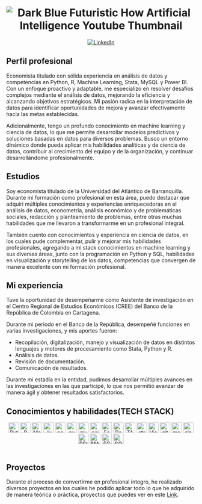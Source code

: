 # <div align='center'> ![Dark Blue Futuristic How Artificial Intelligence Youtube Thumbnail](https://github.com/JuankTS/JuankTS/assets/166193432/ec6cf1af-51e5-48b0-be7e-fe6d982ddc18)
</div>
<div align="center">
  <a href='https://www.linkedin.com/in/juan-camilo-torres-salas-907749265/'>
    <img src="https://img.shields.io/badge/LinkedIn-0077B5?style=for-the-badge&logo=linkedin&logoColor=white" alt="LinkedIn"/>
  </a>
</div>

## Perfil profesional

Economista titulado con sólida experiencia en análisis de datos y competencias en Python, R, Machine Learning, Stata, MySQL y Power BI. Con un enfoque proactivo y adaptable, me especializo en resolver desafíos complejos mediante el análisis de datos, mejorando la eficiencia y alcanzando objetivos estratégicos. Mi pasión radica en la interpretación de datos para identificar oportunidades de mejora y avanzar efectivamente hacia las metas establecidas.

Adicionalmente, tengo un profundo conocimiento en machine learning y ciencia de datos, lo que me permite desarrollar modelos predictivos y soluciones basadas en datos para diversos problemas. Busco un entorno dinámico donde pueda aplicar mis habilidades analíticas y de ciencia de datos, contribuir al crecimiento del equipo y de la organización, y continuar desarrollándome profesionalmente.

## Estudios

Soy economista titulado de la Universidad del Atlántico de Barranquilla. Durante mi formación como profesional en esta área, puedo destacar que adquirí múltiples conocimientos y experiencias enriquecedoras en el análisis de datos, econometría, análisis económico y de problemáticas sociales, redacción y planteamiento de problemas, entre otras muchas habilidades que me llevaron a transformarme en un profesional integral.

También cuento con conocimientos y experiencia en ciencia de datos, en los cuales pude complementar, pulir y mejorar mis habilidades profesionales, agregando a mi stack conocimientos en machine learning y sus diversas áreas, junto con la programación en Python y SQL, habilidades en visualización y storytelling de los datos, competencias que convergen de manera excelente con mi formación profesional.

## Mi experiencia

Tuve la oportunidad de desempeñarme como Asistente de investigación en el Centro Regional de Estudios Económicos (CREE) del Banco de la República de Colombia en Cartagena.

Durante mi periodo en el Banco de la República, desempeñé funciones en varias investigaciones, y mis aportes fueron:
- Recopilación, digitalización, manejo y visualización de datos en distintos lenguajes y motores de procesamiento como Stata, Python y R.
- Análisis de datos.
- Revisión de documentación.
- Comunicación de resultados.

Durante mi estadía en la entidad, pudimos desarrollar múltiples avances en las investigaciones en las que participé, lo que nos permitió avanzar de manera ágil y obtener resultados satisfactorios.

## Conocimientos y habilidades(TECH STACK)
<div align="center">
  <a href="https://www.python.org/" target="_blank"><img src="https://img.shields.io/badge/python-3670A0?style=for-the-badge&logo=python&logoColor=ffdd54" alt="Python" height="27px"/></a>
  <a href="https://www.r-project.org/" target="_blank"><img src="https://img.shields.io/badge/r-%23276DC3.svg?style=for-the-badge&logo=r&logoColor=white" alt="R" height="27px"/></a>
<a href="https://matplotlib.org/" target="_blank"><img src="https://img.shields.io/badge/Matplotlib-3776AB?style=for-the-badge&logo=Matplotlib&logoColor=white" alt="Matplotlib" height="27px"/></a>
  <a href="https://jupyter.org/" target="_blank"><img src="https://img.shields.io/badge/jupyter-%23FA0F00.svg?style=for-the-badge&logo=jupyter&logoColor=white" alt="Jupyter Notebook" height="27px"/></a>
  <a href="https://pandas.pydata.org/" target="_blank"><img src="https://img.shields.io/badge/pandas-%23150458.svg?style=for-the-badge&logo=pandas&logoColor=white" alt="pandas" height="27px"/></a>
  <a href="https://numpy.org/" target="_blank"><img src="https://img.shields.io/badge/numpy-%23013243.svg?style=for-the-badge&logo=numpy&logoColor=white" alt="numpy" height="27px"/></a>
  <a href="https://www.mysql.com/" target="_blank"><img src="https://img.shields.io/badge/mysql-4479A1.svg?style=for-the-badge&logo=mysql&logoColor=white" alt="mysql" height="27px"/></a>
  <a href="https://scikit-learn.org/" target="_blank"><img src="https://img.shields.io/badge/scikit--learn-%23F7931E.svg?style=for-the-badge&logo=scikit-learn&logoColor=white" alt="scikit-learn" height="27px"/></a> 
  <a href="https://fastapi.tiangolo.com/" target="_blank"><img src="https://img.shields.io/badge/FastAPI-005571?style=for-the-badge&logo=fastapi" alt="FastAPI" height="27px"/></a>
  <a href="https://powerbi.microsoft.com/es/" target="_blank"><img src="https://img.shields.io/badge/power_bi-F2C811?style=for-the-badge&logo=powerbi&logoColor=black" alt="Power BI" height="27px"/></a>
  <a href="https://www.tableau.com/" target="_blank"><img src="https://img.shields.io/badge/TABLEAU-E97627?style=for-the-badge&logo=tableau&logoColor=white" alt="TABLEAU" height="27px"/></a>
  <a href="https://streamlit.io/" target="_blank"><img src="https://img.shields.io/badge/Streamlit-111112?&style=for-the-badge&logo=streamlit&logoColor=FF4B4B" alt="streamlit" height="27px"/></a>
  <a href="https://code.visualstudio.com/" target="_blank"><img src="https://img.shields.io/badge/Visual%20Studio%20Code-0078d7.svg?style=for-the-badge&logo=visual-studio-code&logoColor=white" alt="Visual Studio Code" height="27px"/></a>
  <a href="https://git-scm.com/" target="_blank"><img src="https://img.shields.io/badge/github-%23121011.svg?style=for-the-badge&logo=github&logoColor=white" alt="github" height="27px"/></a>
  <a href="https://markdown.es/" target="_blank"><img src="https://img.shields.io/badge/Markdown-111112?&style=for-the-badge&logo=markdown&logoColor=white" alt="markdown" height="27px"/></a>
  <a href="https://slack.com" target="_blank"><img src="https://img.shields.io/badge/Slack-111112?&style=for-the-badge&logo=slack&logoColor=4A154B" alt="slack" height="27px"/></a>
  <a href="https://www.rstudio.com/" target="_blank"><img src="https://img.shields.io/badge/RStudio-4285F4?style=for-the-badge&logo=rstudio&logoColor=white" alt="RStudio" height="27px"/></a>
  <a href="https://en.wikipedia.org/wiki/Machine_learning" target="_blank"><img src="https://img.shields.io/badge/MACHINE%20LEARNING-005571?style=for-the-badge&logo=machine-learning&logoColor=white" alt="MACHINE LEARNING" height="27px"/></a>
  <a href="https://en.wikipedia.org/wiki/Econometrics" target="_blank"><img src="https://img.shields.io/badge/ECONOMETRIA-4285F4?style=for-the-badge&logo=econometrics&logoColor=white" alt="ECONOMETRIA" height="27px"/></a>
  <a href="https://www.mysql.com/" target="_blank"><img src="https://img.shields.io/badge/SQL-4479A1?style=for-the-badge&logo=sql&logoColor=white" alt="SQL" height="27px"/></a>
</div>  
<br>


## Proyectos
Durante el proceso de convertirme en profesional integro, he realizado diversos proyectos en los cuales he podido aplicar todo lo que he adquirido de manera teórica o práctica, proyectos que puedes ver en este [Link](https://github.com/JuankTS?tab=repositories).
